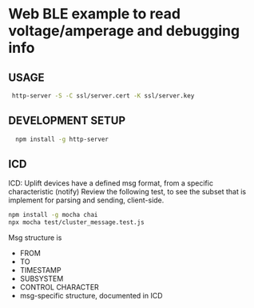 # Web BLE example to read voltage/amperage and debugging info 



## USAGE

```bash
 http-server -S -C ssl/server.cert -K ssl/server.key
```

## DEVELOPMENT SETUP

```bash
  npm install -g http-server
```


## ICD 

ICD: Uplift devices have a defined msg format, from a specific characteristic (notify)
Review the following test, to see the subset that is implement for parsing and sending, client-side.

```bash
npm install -g mocha chai
npx mocha test/cluster_message.test.js
```

Msg structure is

* FROM
* TO
* TIMESTAMP
* SUBSYSTEM
* CONTROL CHARACTER
* msg-specific structure, documented in ICD
